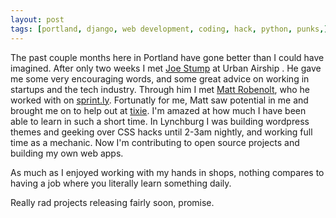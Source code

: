 ```yaml
---
layout: post
tags: [portland, django, web development, coding, hack, python, punks,]
---
```


The past couple months here in Portland have gone better than I could have imagined. After only two weeks I met [Joe Stump](https://twitter.com/joestump/) at Urban Airship . He gave me some very encouraging words, and some great advice on working in startups and the tech industry. Through him I met [Matt Robenolt](https://github.com/mattrobenolt/), who he worked with on [sprint.ly](https://sprint.ly/). Fortunatly for me, Matt saw potential in me and brought me on to help out at [tixie](https://tixie.com). I'm amazed at how much I have been able to learn in such a short time. In Lynchburg I was building wordpress themes and geeking over CSS hacks until 2-3am nightly, and working full time as a mechanic. Now I'm contributing to open source projects and building my own web apps.

As much as I enjoyed working with my hands in shops, nothing compares to having a job where you literally learn something daily.

Really rad projects releasing fairly soon, promise.